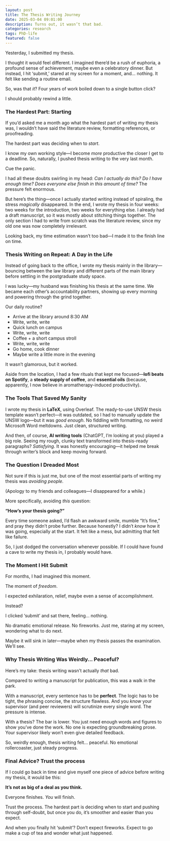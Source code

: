 ```yaml
---
layout: post
title: The Thesis Writing Journey
date: 2025-03-04 09:01:00
description: Turns out, it wasn’t that bad.
categories: research
tags: PhD-life
featured: false
---
```


Yesterday, I submitted my thesis.

I thought it would feel different. I imagined there’d be a rush of euphoria, a profound sense of achievement, maybe even a celebratory dinner. But instead, I hit ‘submit,’ stared at my screen for a moment, and… nothing. It felt like sending a routine email.

So, was that *it*? Four years of work boiled down to a single button click?

I should probably rewind a little.

### The Hardest Part: Starting

If you’d asked me a month ago what the hardest part of writing my thesis was, I wouldn’t have said the literature review, formatting references, or proofreading.

The hardest part was deciding when to *start*.

I know my own working style—I become *more* productive the closer I get to a deadline. So, naturally, I pushed thesis writing to the very last month.

Cue the panic.

I had all these doubts swirling in my head: *Can I actually do this?* *Do I have enough time? Does everyone else finish in this amount of time?* The pressure felt enormous.

But here’s the thing—once I actually started writing instead of spiraling, the stress *magically* disappeared. In the end, I wrote my thesis in four weeks: two weeks for the introduction, two weeks for everything else. I already had a draft manuscript, so it was mostly about stitching things together. The only section I had to write from scratch was the literature review, since my old one was now completely irrelevant.

Looking back, my time estimation wasn’t too bad—I made it to the finish line on time.

### Thesis Writing on Repeat: A Day in the Life

Instead of going back to the office, I wrote my thesis mainly in the library—bouncing between the law library and different parts of the main library before settling in the postgraduate study space.

I was lucky—my husband was finishing his thesis at the same time. We became each other’s accountability partners, showing up every morning and powering through the grind together.

Our daily routine?

- Arrive at the library around 8:30 AM
- Write, write, write
- Quick lunch on campus
- Write, write, write
- Coffee + a short campus stroll
- Write, write, write
- Go home, cook dinner
- Maybe write a little more in the evening

It wasn’t glamorous, but it worked.

Aside from the location, I had a few rituals that kept me focused—**lofi beats on Spotify**, a **steady supply of coffee**, and **essential oils** (because, apparently, I now believe in aromatherapy-induced productivity).

### The Tools That Saved My Sanity

I wrote my thesis in **LaTeX**, using Overleaf. The ready-to-use UNSW thesis template wasn’t perfect—it was outdated, so I had to manually update the UNSW logo—but it was *good enough*. No fiddling with formatting, no weird Microsoft Word meltdowns. Just clean, structured writing.

And then, of course, **AI writing tools** (ChatGPT, I’m looking at you) played a big role. Seeing my rough, clunky text transformed into thesis-ready paragraphs? *Satisfying*. It was honestly encouraging—it helped me break through writer’s block and keep moving forward.

### The Question I Dreaded Most

Not sure if this is just me, but one of the most essential parts of writing my thesis  was *avoiding people.*

(Apology to my friends and colleagues—I disappeared for a while.)

More specifically, avoiding *this* question:

**“How’s your thesis going?”**

Every time someone asked, I’d flash an awkward smile, mumble “It’s fine,” and pray they didn’t probe further. Because honestly? I didn’t *know* how it was going, especially at the start. It felt like a mess, but admitting that felt like failure.

So, I just dodged the conversation whenever possible.  If I could have found a cave to write my thesis in, I probably would have.

### The Moment I Hit Submit

For months, I had imagined this moment. 

The moment of *freedom*. 

I expected exhilaration, relief, maybe even a sense of accomplishment.

Instead?

I clicked ‘submit’ and sat there, feeling… nothing.

No dramatic emotional release. No fireworks. Just me, staring at my screen, wondering what to do next.

Maybe it will sink in later—maybe when my thesis passes the examination. We’ll see.

### Why Thesis Writing Was Weirdly… Peaceful?

Here’s my take: thesis writing wasn’t actually *that* bad.

Compared to writing a manuscript for publication, this was a walk in the park.

With a manuscript, every sentence has to be **perfect**. The logic has to be tight, the phrasing concise, the structure flawless. And you *know* your supervisor (and peer reviewers) will scrutinize every single word. The pressure is intense.

With a thesis? The bar is lower. You just need enough words and figures to show you’ve done the work. No one is expecting groundbreaking prose. Your supervisor likely won’t even give detailed feedback.

So, weirdly enough, thesis writing felt… peaceful. No emotional rollercoaster, just steady progress.

### Final Advice? Trust the process

If I could go back in time and give myself one piece of advice before writing my thesis, it would be this:

**It’s not as big of a deal as you think.**

Everyone finishes. *You* will finish.

Trust the process. The hardest part is deciding when to start and pushing through self-doubt, but once you do, it’s smoother and easier than you expect.

And when you finally hit ‘submit’? Don’t expect fireworks. Expect to go make a cup of tea and wonder what just happened.